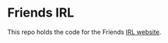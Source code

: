 # Friends IRL

This repo holds the code for the Friends [IRL website](https://irl.chicagofriends.website).
